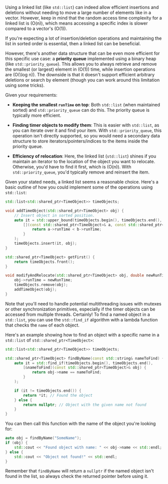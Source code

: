 Using a linked list (like `std::list`) can indeed allow efficient insertions and deletions without needing to move a large number of elements like in a vector. However, keep in mind that the random access time complexity for a linked list is \(O(n)\), which means accessing a specific index is slower compared to a vector's \(O(1)\).

If you're expecting a lot of insertion/deletion operations and maintaining the list in sorted order is essential, then a linked list can be beneficial. 

However, there's another data structure that can be even more efficient for this specific use case: a **priority queue** implemented using a binary heap (like `std::priority_queue`). This allows you to always retrieve and remove the smallest (or largest) element in \(O(1)\) time, while insertion operations are \(O(\log n)\). The downside is that it doesn't support efficient arbitrary deletions or search by element (though you can work around this limitation using some tricks).

Given your requirements:

- **Keeping the smallest `runTime` on top**: Both `std::list` (when maintained sorted) and `std::priority_queue` can do this. The priority queue is typically more efficient.
  
- **Finding timer objects to modify them**: This is easier with `std::list`, as you can iterate over it and find your item. With `std::priority_queue`, this operation isn't directly supported, so you would need a secondary data structure to store iterators/pointers/indices to the items inside the priority queue.

- **Efficiency of relocation**: Here, the linked list (`std::list`) shines if you maintain an iterator to the location of the object you want to relocate. Otherwise, you'd have to find it first, which is \(O(n)\). With `std::priority_queue`, you'd typically remove and reinsert the item.

Given your stated needs, a linked list seems a reasonable choice. Here's a basic outline of how you could implement some of the operations using `std::list`:

```cpp
std::list<std::shared_ptr<TimeObject>> timeObjects;

void addTimeObject(std::shared_ptr<TimeObject> obj) {
    // Insert object in sorted position.
    auto it = std::upper_bound(timeObjects.begin(), timeObjects.end(), obj, 
        [](const std::shared_ptr<TimeObject>& a, const std::shared_ptr<TimeObject>& b) {
            return a->runTime < b->runTime;
        }
    );
    timeObjects.insert(it, obj);
}

std::shared_ptr<TimeObject> getFirst() {
    return timeObjects.front();
}

void modifyAndRelocate(std::shared_ptr<TimeObject> obj, double newRunTime) {
    obj->runTime = newRunTime;
    timeObjects.remove(obj);
    addTimeObject(obj);
}
```

Note that you'll need to handle potential multithreading issues with mutexes or other synchronization primitives, especially if the timer objects can be accessed from multiple threads.
Certainly! To find a named object in a `std::list`, you can use the `std::find_if` algorithm with a lambda function that checks the `name` of each object.

Here's an example showing how to find an object with a specific name in a `std::list` of `std::shared_ptr<TimeObject>`:

```cpp
std::list<std::shared_ptr<TimeObject>> timeObjects;

std::shared_ptr<TimeObject> findByName(const std::string& nameToFind) {
    auto it = std::find_if(timeObjects.begin(), timeObjects.end(), 
        [&nameToFind](const std::shared_ptr<TimeObject>& obj) {
            return obj->name == nameToFind;
        }
    );

    if (it != timeObjects.end()) {
        return *it; // Found the object
    } else {
        return nullptr; // Object with the given name not found
    }
}
```

You can then call this function with the name of the object you're looking for:

```cpp
auto obj = findByName("SomeName");
if (obj) {
    std::cout << "Found object with name: " << obj->name << std::endl;
} else {
    std::cout << "Object not found!" << std::endl;
}
```

Remember that `findByName` will return a `nullptr` if the named object isn't found in the list, so always check the returned pointer before using it.